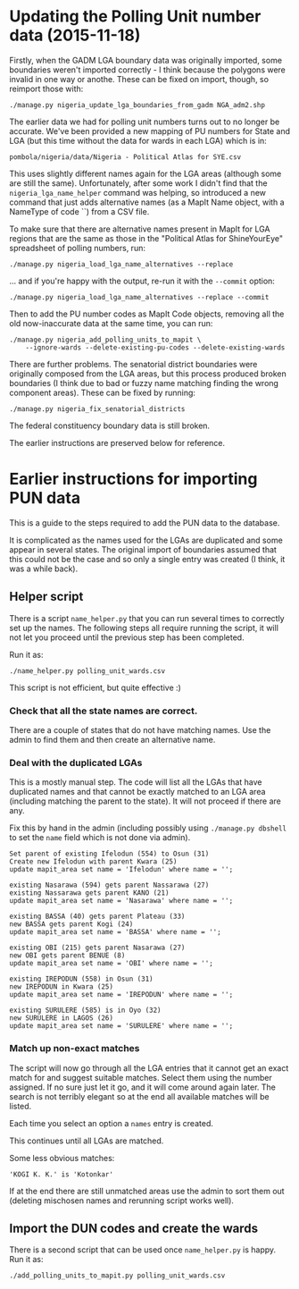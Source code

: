 # Updating the Polling Unit number data (2015-11-18)

Firstly, when the GADM LGA boundary data was originally
imported, some boundaries weren't imported correctly - I think
because the polygons were invalid in one way or anothe. These
can be fixed on import, though, so reimport those with:

    ./manage.py nigeria_update_lga_boundaries_from_gadm NGA_adm2.shp

The earlier data we had for polling unit numbers turns out to no
longer be accurate.  We've been provided a new mapping of
PU numbers for State and LGA (but this time without the data for
wards in each LGA) which is in:

    pombola/nigeria/data/Nigeria - Political Atlas for SYE.csv

This uses slightly different names again for the LGA areas
(although some are still the same). Unfortunately, after some
work I didn't find that the `nigeria_lga_name_helper` command
was helping, so introduced a new command that just adds
alternative names (as a MapIt Name object, with a NameType of
code ``) from a CSV file.

To make sure that there are alternative names present in MapIt
for LGA regions that are the same as those in the "Political
Atlas for ShineYourEye" spreadsheet of polling numbers, run:

    ./manage.py nigeria_load_lga_name_alternatives --replace

... and if you're happy with the output, re-run it with the
`--commit` option:

    ./manage.py nigeria_load_lga_name_alternatives --replace --commit

Then to add the PU number codes as MapIt Code objects, removing
all the old now-inaccurate data at the same time, you can run:

    ./manage.py nigeria_add_polling_units_to_mapit \
        --ignore-wards --delete-existing-pu-codes --delete-existing-wards

There are further problems.  The senatorial district boundaries
were originally composed from the LGA areas, but this process
produced broken boundaries (I think due to bad or fuzzy name
matching finding the wrong component areas).  These can be fixed
by running:

    ./manage.py nigeria_fix_senatorial_districts

The federal constituency boundary data is still broken.

The earlier instructions are preserved below for reference.

# Earlier instructions for importing PUN data

This is a guide to the steps required to add the PUN data to the database.

It is complicated as the names used for the LGAs are duplicated and some appear
in several states. The original import of boundaries assumed that this could
not be the case and so only a single entry was created (I think, it was a while
back).

## Helper script

There is a script `name_helper.py` that you can run several times to correctly
set up the names. The following steps all require running the script, it will
not let you proceed until the previous step has been completed.

Run it as:

    ./name_helper.py polling_unit_wards.csv

This script is not efficient, but quite effective :)

### Check that all the state names are correct.

There are a couple of states that do not have matching names. Use the admin to
find them and then create an alternative name.

### Deal with the duplicated LGAs

This is a mostly manual step. The code will list all the LGAs that have
duplicated names and that cannot be exactly matched to an LGA area (including
matching the parent to the state). It will not proceed if there are any.

Fix this by hand in the admin (including possibly using `./manage.py dbshell`
to set the `name` field which is not done via admin).

```
Set parent of existing Ifelodun (554) to Osun (31)
Create new Ifelodun with parent Kwara (25)
update mapit_area set name = 'Ifelodun' where name = '';

existing Nasarawa (594) gets parent Nassarawa (27)
existing Nassarawa gets parent KANO (21)
update mapit_area set name = 'Nasarawa' where name = '';

existing BASSA (40) gets parent Plateau (33)
new BASSA gets parent Kogi (24)
update mapit_area set name = 'BASSA' where name = '';

existing OBI (215) gets parent Nasarawa (27)
new OBI gets parent BENUE (8)
update mapit_area set name = 'OBI' where name = '';

existing IREPODUN (558) in Osun (31)
new IREPODUN in Kwara (25)
update mapit_area set name = 'IREPODUN' where name = '';

existing SURULERE (585) is in Oyo (32)
new SURULERE in LAGOS (26)
update mapit_area set name = 'SURULERE' where name = '';
```

### Match up non-exact matches

The script will now go through all the LGA entries that it cannot get an exact
match for and suggest suitable matches. Select them using the number assigned.
If no sure just let it go, and it will come around again later. The search is
not terribly elegant so at the end all available matches will be listed.

Each time you select an option a `names` entry is created.

This continues until all LGAs are matched.

Some less obvious matches:

    'KOGI K. K.' is 'Kotonkar'

If at the end there are still unmatched areas use the admin to sort them out
(deleting mischosen names and rerunning script works well).

## Import the DUN codes and create the wards

There is a second script that can be used once `name_helper.py` is happy. Run
it as:

    ./add_polling_units_to_mapit.py polling_unit_wards.csv
